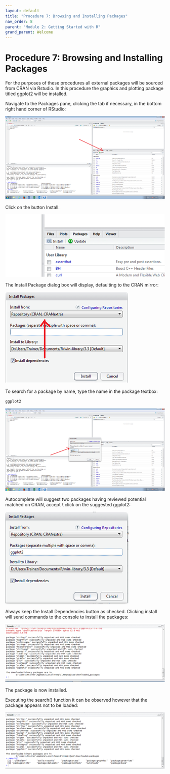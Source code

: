 ```yaml
---
layout: default
title: "Procedure 7: Browsing and Installing Packages"
nav_order: 8
parent: "Module 2: Getting Started with R"
grand_parent: Welcome
---
```


# Procedure 7: Browsing and Installing Packages

For the purposes of these procedures all external packages will be sourced from CRAN via Rstudio.   In this procedure the graphics and plotting package titled ggplot2 will be installed.

Navigate to the Packages pane, clicking the tab if necessary, in the bottom right hand corner of RStudio:

![img.png](img.png)

Click on the button Install:

![img_1.png](img_1.png)

The Install Package dialog box will display,  defaulting to the CRAN mirror:

![img_2.png](img_2.png)

To search for a package by name, type the name in the package textbox:

``` r
ggplot2
```

![img_3.png](img_3.png)

Autocomplete will suggest two packages having reviewed potential matched on CRAN,  accept \ click on the suggested ggplot2:

![img_4.png](img_4.png)

Always keep the Install Dependencies button as checked.  Clicking install will send commands to the console to install the packages:

![img_5.png](img_5.png)

The package is now installed.  

Executing the search() function it can be observed however that the package appears not to be loaded:

![img_6.png](img_6.png)